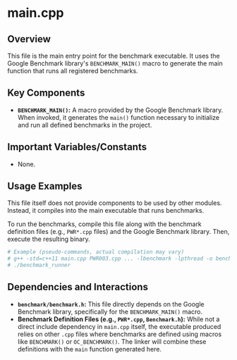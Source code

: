 # main.cpp

## Overview

This file is the main entry point for the benchmark executable. It uses the Google Benchmark library's `BENCHMARK_MAIN()` macro to generate the main function that runs all registered benchmarks.

## Key Components

*   **`BENCHMARK_MAIN()`:** A macro provided by the Google Benchmark library. When invoked, it generates the `main()` function necessary to initialize and run all defined benchmarks in the project.

## Important Variables/Constants

*   None.

## Usage Examples

This file itself does not provide components to be used by other modules. Instead, it compiles into the main executable that runs benchmarks.

To run the benchmarks, compile this file along with the benchmark definition files (e.g., `PWR*.cpp` files) and the Google Benchmark library. Then, execute the resulting binary.

```bash
# Example (pseudo-commands, actual compilation may vary)
# g++ -std=c++11 main.cpp PWR003.cpp ... -lbenchmark -lpthread -o benchmark_runner
# ./benchmark_runner
```

## Dependencies and Interactions

*   **`benchmark/benchmark.h`:** This file directly depends on the Google Benchmark library, specifically for the `BENCHMARK_MAIN()` macro.
*   **Benchmark Definition Files (e.g., `PWR*.cpp`, `Benchmark.h`):** While not a direct include dependency in `main.cpp` itself, the executable produced relies on other `.cpp` files where benchmarks are defined using macros like `BENCHMARK()` or `OC_BENCHMARK()`. The linker will combine these definitions with the `main` function generated here.
```
